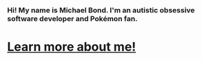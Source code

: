 ### Hi! My name is Michael Bond. I'm an autistic obsessive software developer and Pokémon fan.

# [Learn more about me!](https://aboutme.bondcodes.com)
